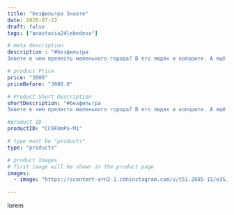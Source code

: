 ```yaml
---
title: "безфильтра Знаете"
date: 2020-07-22
draft: false
tags: ["anastasia24lebedeva"]

# meta description
description : "#безфильтра
Знаете в чем прелесть маленького города? В его людях и колорите. А ещё маленьких заведениях, которые можно встретить на каждом шагу. Сегодня я хочу "

# product Price
price: "3000"
priceBefore: "3600.0"

# Product Short Description
shortDescription: "#безфильтра
Знаете в чем прелесть маленького города? В его людях и колорите. А ещё маленьких заведениях, которые можно встретить на каждом шагу. Сегодня я хочу познакомить вас с моей любимой кофейней @kofe_i_moloko здесь работают очень приятные люди, которые всегда учтут твои пожелания. Но самое главное, это просто огромный выбор листового чая и зернового кофе, которые можно приобрести и заварить дома! Для меня, как любителя попить вкусный чай в нашем городе это находка) Поэтому заходите в @kofe_i_moloko и не пожалеете, а я пойду пробовать новый ☕"

#product ID
productID: "CC9FUmPo-M1"

# type must be "products"
type: "products"

# product Images
# first image will be shown in the product page
images:
  - image: "https://scontent-arn2-1.cdninstagram.com/v/t51.2885-15/e35/109952453_2680830492188487_1420937503788609376_n.jpg?se=7&tp=1&_nc_ht=scontent-arn2-1.cdninstagram.com&_nc_cat=103&_nc_ohc=klgjhxnearwAX8-YwrE&ccb=7-4&oh=286aecf67437c19d7024210b2b581563&oe=6081A0D4&ig_cache_key=MjM1OTA2NTE4NTQ5ODY4NjI2MQ%3D%3D.2-ccb7-4"

---
```

lorem
